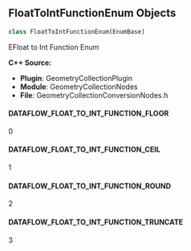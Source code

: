 ## FloatToIntFunctionEnum Objects

```python
class FloatToIntFunctionEnum(EnumBase)
```

EFloat to Int Function Enum

**C++ Source:**

- **Plugin**: GeometryCollectionPlugin
- **Module**: GeometryCollectionNodes
- **File**: GeometryCollectionConversionNodes.h

<a id="unreal.FloatToIntFunctionEnum.DATAFLOW_FLOAT_TO_INT_FUNCTION_FLOOR"></a>

#### DATAFLOW_FLOAT_TO_INT_FUNCTION_FLOOR

0

<a id="unreal.FloatToIntFunctionEnum.DATAFLOW_FLOAT_TO_INT_FUNCTION_CEIL"></a>

#### DATAFLOW_FLOAT_TO_INT_FUNCTION_CEIL

1

<a id="unreal.FloatToIntFunctionEnum.DATAFLOW_FLOAT_TO_INT_FUNCTION_ROUND"></a>

#### DATAFLOW_FLOAT_TO_INT_FUNCTION_ROUND

2

<a id="unreal.FloatToIntFunctionEnum.DATAFLOW_FLOAT_TO_INT_FUNCTION_TRUNCATE"></a>

#### DATAFLOW_FLOAT_TO_INT_FUNCTION_TRUNCATE

3

<a id="unreal.VisibiltyOptionsEnum"></a>